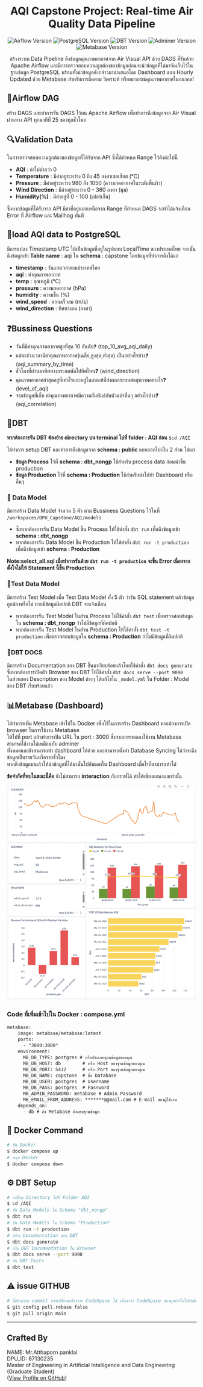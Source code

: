 <h1 align="center"> AQI Capstone Project: Real-time Air Quality Data Pipeline </h1>

<p align="center">
  <img src="https://img.shields.io/badge/Airflow-v2.10.4-blue" alt="Airflow Version">
  <img src="https://img.shields.io/badge/PostgreSQL-v14-green" alt="PostgreSQL Version">
  <img src="https://img.shields.io/badge/DBT-v1.9.3-orange" alt="DBT Version">
  <img src="https://img.shields.io/badge/Adminer-latest-purple" alt="Adminer Version">  
  <img src="https://img.shields.io/badge/Metabase-latest-red" alt="Metabase Version">
</p>
<p align="center">
   สร้างระบบ Data Pipeline ดึงข้อมูลคุณภาพอากาศจาก Air Visual API ด้วย DAGS ที่รันด้วย Apache Airflow และมีการตรวจสอบความถูกต้องของข้อมูลก่อนจะนำข้อมูลที่ได้มาจัดเก็บไว้ในฐานข้อมูล PostgreSQL พร้อมทั้งนำข้อมูลดังกล่าวมานำเสนอโดย Dashboard แบบ Hourly Updated ด้วย Metabase สำหรับการติดตาม วิเคราะห์ หรือพยากรณ์คุณภาพอากาศในอนาคต!
</p>

## 📡**Airflow DAG**
สร้าง DAGS และทำการรัน DAGS ไว้บน Apache Airflow เพื่อทำการดึงข้อมูลจาก Air Visual ผ่านทาง API ทุกนาทีที่ 25 ของทุกชั่วโมง

## 🔍**Validation Data**
ในการตรวจสอบความถูกต้องของข้อมูลที่ได้รับจาก API ซึ่งได้กำหนด Range ไว้ดังต่อไปนี้
-  **AQI** : ค่าไม่ต่ำกว่า 0
-  **Temperature** : มีค่าอยู่ระหว่าง 0 ถึง 45 องศาเซลเซียส (°C)
-  **Pressure** : มีค่าอยู่ระหว่าง 980 ถึง 1050 (ความกดอากาศในระดับพื้นผิว)
-  **Wind Direction** : มีค่าอยู่ระหว่าง 0 - 360 องศา (มุม)
-  **Humidity(%)** : มีค่าอยู่ที่ 0 - 100 (เปอร์เซ็น)

ซึ่งหากข้อมูลที่ได้รับจาก API มีค่าที่อยู่นอกเหนือจาก Range ที่กำหนด DAGS จะทำได้แจ้งเตือน Error ที่ Airflow และ Mailhog ทันที

## 📮**load AQI data to PostgreSQL**
มีการแปลง Timestamp UTC ให้เป็นข้อมูลที่อยู่ในรูปแบบ LocalTime ของประเทศไทย จากนั้นดึงข้อมูลเข้า **Table name** : aqi ใน **schema** : capstone โดยข้อมูลที่ทำการดึงได้แก่
-  **timestamp** : วันและเวลาตามประเทศไทย
-  **aqi** : ค่าคุณภาพอากาศ
-  **temp** : อุณหภูมิ (°C)
-  **pressure** : ความกดอากาศ (hPa)
-  **humidity** : ความชื้น (%)
-  **wind_speed** : ความเร็วลม (m/s)
-  **wind_direction** : ทิศทางลม (องศา)

## ❓**Bussiness Questions**
- วันที่มีค่าคุณภาพอากาศสูงที่สุด 10 อันดับ❓ (top_10_avg_aqi_daily)
- แต่ละช่วงเวลามีค่าคุณภาพอากาศ(เฉลี่ย,สูงสุด,ต่ำสุด) เป็นอย่างไรบ้าง❓ (aqi_summary_by_time)
- ชั่วโมงที่ผ่านมาทิศทางกระลมพัดไปทิศไหน❓ (wind_direction)
- คุณภาพอากาศล่าสุดอยู่ที่เท่าไรและอยู่ในเกณฑ์ที่ส่งผลกระทบต่อสุขภาพอย่างไร❓ (level_of_aqi)
- จากข้อมูลที่เก็บ ค่าคุณภาพอากาศมีความสัมพันธ์กับตัวแปรอื่นๆ อย่างไรบ้าง❓ (aqi_correlation)

## 🔧**DBT**

**หากต้องการรัน DBT ต้องย้าย directory บน terminal ไปที่ folder : AQI ก่อน**
`$cd /AQI`

ได้ทำการ setup DBT และทำการดึงข้อมูลจาก **schema : public** แยกออกไปเป็น 2 ส่วน ได้แก่
-  **ข้อมูล Process** ไว้ที่ **schema : dbt_nongp** ใช้สำหรับ process data ก่อนนำขึ้น production
-  **ข้อมูล Production** ไว้ที่ **schema : Production** ใช้สำหรับนำไปทำ Dashboard หรืออื่นๆ

### 📲 Data Model
มีการสร้าง Data Model  จำนวน 5 ตัว ตาม Bussiness Questions ไว้ในที่ `/workspaces/DPU_Capstone/AQI/models`
- ซึ่งหากต้องการรัน Data Model ขึ้น Process ให้ใช้คำสั่ง `dbt run` เพื่อดึงข้อมูลเข้า **schema : dbt_nongp** 
- หากต้องการรัน Data Model ขึ้น Production ให้ใช้คำสั่ง `dbt run -t production` เพื่อดึงข้อมูลเข้า **schema : Production**

**Note:select_all.sql เมื่อทำการรันด้วย `dbt run -t production` จะขึ้น Error เนื่องจากตั้งใจไม่ให้ Statement นี้ขึ้น Production**
### 🔎Test Data Model
มีการสร้าง Test Model เพื่อ Test Data Model ทั้ง 5 ตัว ว่ารัน SQL statement แล้วข้อมูลถูกต้องหรือไม่ หากมีข้อมูลผิดปกติ DBT จะแจ้งเตือน
- หากต้องการรัน Test Model ในส่วน Process ให้ใช้คำสั่ง `dbt test` เพื่อตรวจสอบข้อมูลใน **schema : dbt_nongp** ว่าไม่มีข้อมูลที่ผิดปกติ
- หากต้องการรัน Test Model ในส่วน Production ให้ใช้คำสั่ง `dbt test -t production` เพื่อตรวจสอบข้อมูลใน **schema : Production** ว่าไม่มีข้อมูลที่ผิดปกติ
### 📑DBT DOCS
มีการสร้าง Documentation ของ DBT ขึ้นมาเรียบร้อยแล้วโดยใช้คำสั่ง `dbt docs generate`\
ซึ่งหากต้องการเปิดตัว Browser ของ DBT ให้ใช้คำสั่ง `dbt docs serve --port 9090`\
ในส่วนของ Description ของ Model ต่างๆ ได้แก้ไขใน `_model.yml` ใน Folder : Model ของ DBT เรียบร้อยแล้ว
## 📊**Metabase (Dashboard)**
ได้ทำการเพิ่ม Metabase เข้าไปใน Docker เพื่อใช้ในการสร้าง Dashboard หากต้องการเปิด browser ในการใช้งาน Metabase\
ให้ไปที่ port แล้วทำการเปิด URL ใน port : 3000 ซึ่งจากการทดลองใช้งาน Metabase สามารถใช้งานได้เหมือนกับ adminer\
ทั้งหมดและยังสามารถทำ dashboard ได้ด้วย และสามารถตั้งค่า Database Syncing ได้ว่าจะดึงข้อมูลเป็นรายวันหรือรายชั่วโมง\
หากดึงข้อมูลมาแล้วให้นำข้อมูลที่ได้มานั้นไปอัพเดทใน Dashboard เมื่อไรก็สามารถทำได้

**ข้อจำกัดที่พบในขณะนี้คือ** ยังไม่สามารถ **interaction** กับกราฟได้ ทำได้เพียงแสดงผลเท่านั้น


![**Dashboard**](Dashboard.png)

### Code ที่เพิ่มเข้าไปใน Docker : compose.yml
```
metabase:
    image: metabase/metabase:latest
    ports:
      - "3000:3000"
    environment:
      MB_DB_TYPE: postgres # หรือประเภทฐานข้อมูลของคุณ
      MB_DB_HOST: db        # หรือ Host ของฐานข้อมูลของคุณ
      MB_DB_PORT: 5432      # หรือ Port ของฐานข้อมูลของคุณ
      MB_DB_NAME: capstone  # ชื่อ Database
      MB_DB_USER: postgres  # Username
      MB_DB_PASS: postgres  # Password
      MB_ADMIN_PASSWORD: metabase # Admin Password
      MB_EMAIL_FROM_ADDRESS: *******@gmail.com # E-mail ของผู้ใช้งาน
    depends_on:
      - db # ถ้า Metabase ต้องรอฐานข้อมูล
```

## 🐳 Docker Command
```bash
# รัน Docker
$ docker compose up
# หยุด Docker
$ docker compose down
```
## ⚙️ DBT Setup
```bash
# เปลี่ยน Directory ไปที่ Folder AQI
$ cd /AQI
# รัน Data Models ใน Schema "dbt_nongp"
$ dbt run
# รัน Data Models ใน Schema "Production"
$ dbt run -t production
# สร้าง Documentation ของ DBT
$ dbt docs generate
# เปิด DBT Documentation ใน Browser
$ dbt docs serve --port 9090
# รัน DBT Tests
$ dbt test
```
## ⚠️ issue GITHUB
```bash
# ไม่สามารถ commit การเปลี่ยนแปลงจาก CodeSpace ได้ เนื่องจาก CodeSpace ของคุณยังไม่ได้รับข้อมูลการเปลี่ยนแปลงล่าสุดจาก origin/main
$ git config pull.rebase false
$ git pull origin main
```

---

## Crafted By
NAME: Mr.Atthaporn panklai\
DPU_ID: 67130235\
Master of Engineering in Artificial Intelligence and Data Engineering (Graduate Student)\
([View Profile on GitHub](https://github.com/NongP39))